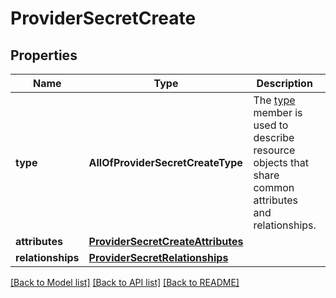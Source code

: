 # ProviderSecretCreate

## Properties
Name | Type | Description | Notes
------------ | ------------- | ------------- | -------------
**type** | **AllOfProviderSecretCreateType** | The [type](https://jsonapi.org/format/#document-resource-object-identification) member is used to describe resource objects that share common attributes and relationships. | 
**attributes** | [**ProviderSecretCreateAttributes**](ProviderSecretCreateAttributes.md) |  | [optional] 
**relationships** | [**ProviderSecretRelationships**](ProviderSecretRelationships.md) |  | [optional] 

[[Back to Model list]](../README.md#documentation-for-models) [[Back to API list]](../README.md#documentation-for-api-endpoints) [[Back to README]](../README.md)

